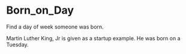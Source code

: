 Born_on_Day
===========


Find a day of week someone was born.


Martin Luther King, Jr is given as a startup example. He was born on a Tuesday.
